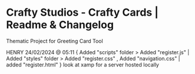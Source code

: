 # Crafty Studios - Crafty Cards | Readme & Changelog
Thematic Project for Greeting Card Tool 

HENRY 24/02/2024 @ 05:11 {
  Added "scripts" folder >
    Added "register.js" |
  Added "styles" folder >
    Added "register.css" , 
    Added "navigation.css" |
  added "register.html"
}
look at xamp for a server hosted locally
